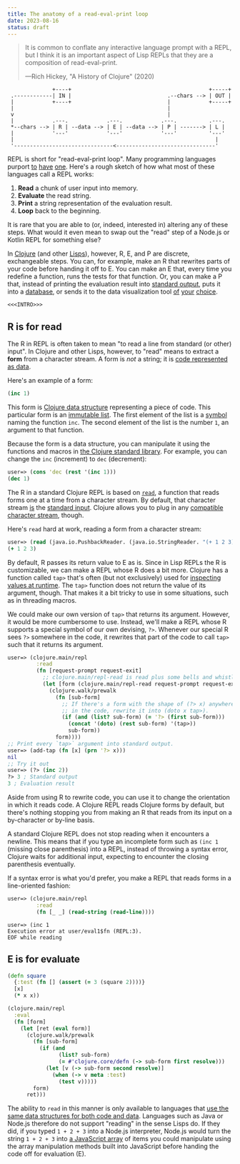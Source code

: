 ```yaml
---
title: The anatomy of a read-eval-print loop
date: 2023-08-16
status: draft
---
```


<!--
- Clojure, eval->print even more powerful because of non-opaque (limpid, lucid, plain) data
- Clojure has datafication, a process that turns an opaque object into plain data
-->

>It is common to conflate any interactive language prompt with a REPL, but I think it is an important aspect of Lisp REPLs that they are a composition of  read-eval-print.
>
>—Rich Hickey, "A History of Clojure" (2020)

```svgbob
              +----+                                           +-----+
 .------------| IN |                              .--chars --> | OUT |
 |            +----+                              |            +-----+
 |                                                |
 v                                                |
 |            .---.            .---.            .---.          .---.
 *--chars --> | R | --data --> | E | --data --> | P | -------> | L |
 |            '---'            '---'            '---'          '---'
 |                                                               |
 '-------------------------------<-------------------------------'
```

REPL is short for "read-eval-print loop". Many programming languages purport [to](https://docs.oracle.com/en/java/javase/20/jshell/introduction-jshell.html#GUID-630F27C8-1195-4989-9F6B-2C51D46F52C8) [have](https://nodejs.org/api/repl.html#repl) [one](https://www.jetbrains.com/help/idea/kotlin-repl.html#kotlin-repl). Here's a rough sketch of how what most of these languages call a REPL works:

1. **Read** a chunk of user input into memory.
2. **Evaluate** the read string.
3. **Print** a string representation of the evaluation result.
4. **Loop** back to the beginning.

It is rare that you are able to (or, indeed, interested in) altering any of these steps. What would it even mean to swap out the "read" step of a Node.js or Kotlin REPL for something else?

In [Clojure](https://clojure.org) (and other [Lisps](https://en.wikipedia.org/wiki/Lisp_(programming_language))), however, R, E, and P are discrete, exchangeable steps. You can, for example, make an R that rewrites parts of your code before handing it off to E. You can make an E that, every time you redefine a function, runs the tests for that function. Or, you can make a P that, instead of printing the evaluation result into [standard output](https://www.gnu.org/software/libc/manual/html_node/Standard-Streams.html#index-stdout), puts it into a [database](https://github.com/quoll/asami), or sends it to the data visualization tool [of](https://github.com/eerohele/tab) [your](https://github.com/djblue/portal) [choice](https://clojure.org/news/2023/04/28/introducing-morse).

`<<<INTRO>>>`

## R is for read

The R in REPL is often taken to mean "to read a line from standard (or other) input". In Clojure and other Lisps, however, to "read" means to extract a **form** from a character stream. A form is *not* a string; it is [code represented as data](https://www.expressionsofchange.org/dont-say-homoiconic).

Here's an example of a form:

```clojure
(inc 1)
```

This form is [Clojure data structure](https://clojure.org/reference/data_structures) representing a piece of code. This particular form is an [immutable list](https://clojure.org/reference/data_structures#Lists). The first element of the list is a [symbol](https://clojure.org/reference/reader#_symbols) naming the function `inc`. The second element of the list is the number `1`, an argument to that function.

Because the form is a data structure, you can manipulate it using the functions and macros in [the Clojure standard library](https://clojure.org/api/cheatsheet). For example, you can change the `inc` (increment) to `dec` (decrement):

```clojure
user=> (cons 'dec (rest '(inc 1)))
(dec 1)
```




The R in a standard Clojure REPL is based on [`read`](https://clojure.github.io/clojure/clojure.core-api.html#clojure.core/read), a function that reads forms one at a time from a character stream. By default, that character stream [is](https://clojure.github.io/clojure/clojure.core-api.html#clojure.core/*in*) the [standard input](https://www.gnu.org/software/libc/manual/html_node/Standard-Streams.html#index-stdin). Clojure allows you to plug in any [compatible character stream](https://docs.oracle.com/en/java/javase/17/docs/api/java.base/java/io/PushbackReader.html), though.

Here's `read` hard at work, reading a form from a character stream:

```clojure
user=> (read (java.io.PushbackReader. (java.io.StringReader. "(+ 1 2 3)")))
(+ 1 2 3)
```

By default, R passes its return value to E as is. Since in Lisp REPLs the R is customizable, we can make a REPL whose R does a bit more. Clojure has a function called `tap>` that's often (but not exclusively) used for [inspecting values at runtime](https://dev.to/hlship/debugging-clojure-at-the-repl-using-tap-2pm5). The `tap>` function does not return the value of its argument, though. That makes it a bit tricky to use in some situations, such as in threading macros.

We could make our own version of `tap>` that returns its argument. However, it would be more cumbersome to use. Instead, we'll make a REPL whose R supports a special symbol of our own devising, `?>`. Whenever our special R sees `?>` somewhere in the code, it rewrites that part of the code to call `tap>` such that it returns its argument.

```clojure
user=> (clojure.main/repl
         :read
         (fn [request-prompt request-exit]
           ;; clojure.main/repl-read is read plus some bells and whistles.
           (let [form (clojure.main/repl-read request-prompt request-exit)]
             (clojure.walk/prewalk
               (fn [sub-form]
                 ;; If there's a form with the shape of (?> x) anywhere
                 ;; in the code, rewrite it into (doto x tap>).
                 (if (and (list? sub-form) (= '?> (first sub-form)))
                   (concat '(doto) (rest sub-form) '(tap>))
                   sub-form))
               form))))
;; Print every `tap>` argument into standard output.
user=> (add-tap (fn [x] (prn '?> x)))
nil
;; Try it out
user=> (?> (inc 2))
?> 3 ; Standard output
3 ; Evaluation result
```

Aside from using R to rewrite code, you can use it to change the orientation in which it reads code. A Clojure REPL reads Clojure forms by default, but there's nothing stopping you from making an R that reads from its input on a by-character or by-line basis.

A standard Clojure REPL does not stop reading when it encounters a newline. This means that if you type an incomplete form such as `(inc 1` (missing close parenthesis) into a REPL, instead of throwing a syntax error, Clojure waits for additional input, expecting to encounter the closing parenthesis eventually.

If a syntax error is what you'd prefer, you make a REPL that reads forms in a line-oriented fashion:

```clojure
user=> (clojure.main/repl
         :read
         (fn [_ _] (read-string (read-line))))
```
```
user=> (inc 1
Execution error at user/eval1$fn (REPL:3).
EOF while reading
```

## E is for evaluate

<!-- EVAL -->
```clojure
(defn square
  {:test (fn [] (assert (= 3 (square 2))))}
  [x]
  (* x x))

(clojure.main/repl
  :eval
  (fn [form]
    (let [ret (eval form)]
      (clojure.walk/prewalk
        (fn [sub-form]
          (if (and
                (list? sub-form)
                (= #'clojure.core/defn (-> sub-form first resolve)))
            (let [v (-> sub-form second resolve)]
              (when (-> v meta :test)
                (test v)))))
        form)
      ret)))
```

The ability to `read` in this manner is only available to languages that [use the same data structures for both code and data](https://www.expressionsofchange.org/dont-say-homoiconic). Languages such as Java or Node.js therefore do not support "reading" in the sense Lisps do. If they did, if you typed `1 + 2 + 3` into a Node.js interpreter, Node.js would turn the string `1 + 2 + 3` into [a JavaScript array](https://developer.mozilla.org/en-US/docs/Web/JavaScript/Reference/Global_Objects/Array) of items you could manipulate using the array manipulation methods built into JavaScript before handing the code off for evaluation (E).

<!--
  Mention input/output stream rebinding!
-->

<!--
Going even further, the ability to swap in your own R, E and P means that you can reappropriate a Lisp REPL into something else altogether. You can turn a REPL into a unit-aware calculator, an interface for interacting with a large language model, or an interpreter for another programming language.

Another defining feature of Lisp REPLs is that you can run a new REPL from within an existing REPL. Here's an example:

```clojure
(clojure.main/repl
  :prompt (fn [] (println "What's your name? "))
  :read (fn [_ _] (read-line))
  :eval (fn [name] (printf "Hello, %s!\n" name)))
```

If you execute that code in an existing Clojure REPL, you will find yourself in a new REPL that will commence a sustained inquiry regarding your name.


That REPLs can nest like [Matryoshka dolls](https://en.wikipedia.org/wiki/Matryoshka_doll) requires that the input of the R in the top-level REPL (the outermost doll) be unadorned with any sort of framing carrying (usually) metadata related to the code. That is, the input to R must be:

```clojure
(inc 1)
````

Instead of this:

```clojure
{:op "eval" :code "(inc 1)" :ns "user" :file "user.clj" :line "3" :column "1"}
```

If you find that the input to R is enfolded in an envelope like this, you are not sitting at a REPL, but instead a remote procedure call (RPC) server [of some sort](https://nrepl.org/nrepl/1.0/index.html).

If you are, that is not a bad thing. RPC-style message framing has many benefits: being able to bundle input and metadata makes it straightforward to assign file, line and column number for use in error messages. Specifically to Clojure, having easy access to both code and the [namespace](https://clojure.org/reference/namespaces) in whose context to both read (R) and evaluate (E) said code is very helpful.

```clojure
=> {:op "eval" :code "(read)"}
<= {:status #{:need-input}}
=> {:op "stdin" :stdin "(inc 1)"}
<= {:ns "user" :value "(inc 1)"}
```
-->
<!--
If having a REPL as your initial communication protocol is a Matryoshka doll, having an RPC server instead is a Matryoshka doll filled with concrete.
-->



<!--
Reading needs ns context, too, because of e.g. auto-qualified keywords
  -->

<!--
You can make your own REPL that throws an exception if the form you try to evaluate calls a deprecated function, for example. Or, instead of printing the evaluation result into the [standard output](https://www.gnu.org/software/libc/manual/html_node/Standard-Streams.html#index-stdout) stream, you can make a REPL that stores all evaluation results in a database, or sends the result to the data visualization tool of your choice.

To run a new REPL, you need not abandon your existing REPL. Instead, you reappropriate

The ability to do this relies on the simplicity of the protocol the REPL uses for both input and output. Contrast this with RPC-style protocols like nREPL. nREPL is short for "Network REPL". "Not a REPL" would be a more fitting moniker.

<aside>Do not construe this as a criticism of nREPL. nREPL is a fine tool, and one for whose existence the Clojure community can be grateful for.</aside>

```clojure
;; Input
{:op "eval" :code "(inc 1)"}

;; Output
{:session "4cee2336-1977-4049-af82-5c5e8ecfeebe", :ns "user", :value "2"}
{:session "4cee2336-1977-4049-af82-5c5e8ecfeebe", :status #{:done}}
```

In fact, the ability to swap out the first three letters in "REPL" means that you can reappropriate a Lisp REPL into something else altogether. You can turn one into a unit-aware calculator, an interpreter for a completely different language, or an interface for interacting with a large language model.
-->

<!--
You can even turn a Clojure REPL into a Java, uh, "REPL", if you want. Behold:

```clojure
(let [jshell (jdk.jshell.JShell/create)
      eval-counter (atom 0)]
  (clojure.main/repl
    :init
    (fn [] (reset! eval-counter 0))

    :prompt
    (fn []
      (print "\njshell> ")
      (flush))

    :read
    (fn [_ request-exit]
      (let [input (read-line)]
        ;; Ctrl+D to exit
        (if (nil? input)
          request-exit
          input)))

    :eval
    (fn [string] (.eval jshell string))

    :print
    (fn [events]
      (run!
        (fn [event]
          (println (str "$" (swap! eval-counter inc)) "==>" (.value event)))
        events))))
```

You can then bask in Java's exactitude and pith from the comfort of your Clojure REPL:

```java
jshell> import java.util.stream.Collectors;
$1 ==> nil
jshell> import java.util.stream.Stream;
$2 ==> nil
jshell> var stream = Stream.of("a", "b", "c");
$3 ==> java.util.stream.ReferencePipeline$Head@64bfbc86
jshell> stream.filter(s -> s.contains("b")).collect(Collectors.toList());
$4 ==> [b]
```

In contrast, reading, evaluation, and printing are not discrete steps in JShell and its ilk. You cannot nest a Clojure REPL within JShell.
-->

<!--
With a REPL in hand, your imagination's the limit of what you can do.
-->

<!--
Inserting code into the REPL is 100% the same thing as reading the code from a file (unlike e.g. Java).
-->

<!--
1. **Read** a chunk of characters that constitute a *form* (data) into memory.
2. **Evaluate** the form to yield a *value* (data).
3. **Print** a string representation of the value (data).
4. **Loop** back to the beginning.
-->

<!-- The REPL is a foundational technology that's -->
<!--
In this article, I aim to demonstrate what sets Lisp REPLs apart from interactive shells most other languages have. My background is in Clojure. I'll therefore use Clojure in all code examples in this article. I have little to no experience with Common Lisp, Scheme, or other precursors of Clojure. I am aware that Common Lisp, for example, has a more sophisticated REPL than Clojure, but I'm unqualified to discuss the particulars of that subject.
-->
<!--
## Read

The *read* step of REPLs is often taken to mean "to read a line from standard (or other) input". In Clojure and other Lisps, however, "reading" has a specific meaning. The [`read`](https://www.cs.cmu.edu/Groups/AI/html/cltl/clm/node188.html#SECTION002611000000000000000) function takes a group of characters and turns them into something called a **form**. In Clojure, a [form](https://www.cs.cmu.edu/Groups/AI/html/cltl/clm/node56.html#SECTION00910000000000000000) is any value Clojure can evaluate to produce a new value. Here are examples of forms:

- `42`
- `filter`
- `{:a :b}`
- `(+ 1 2)`

Here's an example of reading a form from a string:

```clojure
user=> (read-string "(+ 1 2 3)")
(+ 1 2 3)
```

Here, `read-string` returns the form `(+ 1 2 3)`. It is an immutable list you can manipulate using the functions in the Clojure standard library. For example, given `(+ 1 2 3)`, you can change the plus to a minus:

```clojure
;; *1 is a reference to the previous evaluation result; here, (+ 1 2 3).
;;
;; cons is a function that, given a value and a list, prepends the value into
;; the list.
;;
;; rest is a function that returns its input, sans the first element (in this
;; case, (1 2 3).
user=> (cons '- (rest *1))
(- 1 2 3)
```

This is obviously not a useful example. Its point is to demonstrate the malleability that having a distinct reading step offers.

The ability to `read` in this manner is only available to languages that [use the same data structures for both code and data](https://www.expressionsofchange.org/dont-say-homoiconic). Languages such as Java or Node.js therefore do not support "reading" in the sense Lisps do. For example, if you type `1 + 2 + 3` into a Node.js interpreter, Node.js does not first turn the string `1 + 2 + 3` into [a JavaScript array](https://developer.mozilla.org/en-US/docs/Web/JavaScript/Reference/Global_Objects/Array) of items you would then be able to manipulate using the array manipulation methods built into JavaScript. The concept of "reading" in this sense does not exists

Reading being a distinct step means you can extend the default `read` implementation or replace it with your own. For example, you can make a reader function that it otherwise the same as the regular `read` function, except that it throws an exception if you try using a deprecated function or macro.
-->
<!--

Here's a Clojure function that, given a form, throws an exception if there's a reference to a deprecated [Var](https://clojure.org/reference/vars) anywhere in the form. (Understanding the function requires some fluency in Clojure. If you don't have that, just skip it: the implementation details are not important here.)

```clojure
(defn throw-on-deprecated
  "Given a form, throw an exception if the form refers to a deprecated var."
  [form]
  (when (seq? form)
    (clojure.walk/prewalk
      (fn [form]
        (when (symbol? form)
          (let [v (resolve form)]
            (when (-> v meta :deprecated)
              (throw (ex-info (format "Call to deprecated var: %s." (pr-str v))
                       {:var v})))))))))
```

To use the function above, you'd use `clojure.main/repl`, which allows you to swap out your own implementations of reading, evaluation, and printing:

```clojure
;; Run a new REPL that throws an exception when it reads a form that refers to
;; a deprecated var.
user=> (clojure.main/repl
         :read
         (fn [_ _]
           (doto (read *in*) throw-on-deprecated)))
user=> (inc 1)
2
user=> (replicate 1 2)
```

Yields:

```
Execution error (ExceptionInfo) at user/eval8195$fn$fn (user:NO_SOURCE_FILE).
Call to deprecated var: #'clojure.core/replicate.
```

-->
<!--
## Evaluate

The `eval` function accepts a form and returns data.
-->
<!-- binding example! e.g. print-length, etc. maybe warn-on-reflection? -->
<!-- The only limits that apply to customizing your REPL are the limits of your programming language. -->
<!--
Given:

```clojure
(clojure.main/repl
  :eval
  (fn [form]
    (binding [*warn-on-reflection* true]
      (let [ret (eval form)]
        ;; Some REPL implementations don't auto-flush after writing to the
        ;; error stream. We'll therefore flush manually after
        ;; evaluation to make sure the reflection warning becomes
        ;; visible.
        (flush *err*)
        ret))))
```

Then:

```clojure
(defn upper-case
  [s]
  (.toUpperCase s))
```

Yields:

```
Reflection warning, my.clj:3:3 - reference to field toUpperCase can't be resolved.
#'user/upper-case
```

## Print

```clojure
(clojure.main/repl
  :print (fn [value] (tab.api/tab> user/tab value)))

(clojure.reflect/reflect java.time.Clock)
```

## Tradeoffs

The


- Discuss intermingling of evaluation results and standard output
- Discuss difficulty of clients linking inputs to outputs (e.g. inline results)
-->

<!--
When you build on a REPL, you (or your editor) could easily swap between REPL and RPC communication modes. In contrast, it is not possible to go from RPC to REPL.

Demonstrate nesting REPLs and escaping back into the
-->

<!--
Nested REPL that:
- Stores the previous input and output or exception
- Submits them to ChatGPT for analysis.
-->

<!--
- ChatGPT example
- use clojure.main/repl
-->

<!-- ClojureScript eval yields strings, not data -->

<!--
nREPL and other RPC-style protocols complect (drink) reading and evaluation: since there is no separate read step, it is not possible to customize.

Can't use nREPL to start a ChatGPT REPL.
-->

<!--
The REPL is a substrate. It is the simplest possible protocol: character streams in, character streams out.
-->

<!--
Being a Lisp, Clojure has a plethora of REPLs. It has [nREPL](https://nrepl.org), which is probably the most widely used tool of any kind in the entire Clojure ecosystem. Clojure has a built-in [REPL](https://clojure.github.io/clojure/clojure.main-api.html#clojure.main/repl), which you can [serve over a network socket](https://clojure.org/reference/repl_and_main#_launching_a_socket_server). Clojure also has [prepl](https://clojuredocs.org/clojure.core.server/prepl), a (strangely underdocumented) REPL that almost no one uses, which yields "structured output (for programs)." There's also [Unrepl](https://github.com/Unrepl/unrepl), which upgrades Clojure's built-in REPL or (nREPL, somehow, apparently) to use an extensible protocol for communicating with the Clojure runtime.
-->

<!--
- REPL to RPC vs. RPC to REPL
- Nested REPLs (ClojureScript, nREPL)
-->

<!--
A computer program is a list of instructions that tell a computer what to do.
![REPL](images/repl.svg)

For the past couple of years, I’ve been on this fool’s errand to make [my favorite text editor](https://www.sublimetext.com) a viable alternative for programming Clojure.

Like with most projects, in the beginning, I had no idea what I was doing. (I’m not sure I still do, to be honest.) All I knew was that I wanted to evaluate Clojure code directly from my editor and see the result.
-->

<!--
Like, I wanted to be able to do things like this:

First, I want to write a function definition in my editor, like this:

![REPL](images/repl-1.png)

Then, I want to be able to write code that calls that function

![REPL](images/repl-2.png)

Finally, I want to be able to execute that function call by hitting a key binding in my editor and have the result show up in my editor.


![REPL](images/repl-3.png)

 I’ve since realized that back then, and for a long time after, I didn’t even know what a REPL actually was. Most Clojure programmers, I’m sure, are in the same boat.

Most programmers have probably never really even thought about it too much, really. I mean, a REPL is this thing where type code and the computer gives you back the result. Right? That’s the way I thought about it, at least.
-->

<!--
  # What's in a REPL?

Most programmers recognize the acronym "REPL". When they hear "REPL", they think of this thing where you type in code and the computer prints the answer. You know, [`irb`](https://github.com/ruby/irb) for Ruby, [GHCi](https://downloads.haskell.org/~ghc/9.0.1/docs/html/users_guide/ghci.html) for Haskell, [`node`](https://nodejs.org/api/repl.html#repl_repl) for Node.js, and so on.

- irb, GHCi, etc. don't really have R
  - typing code into these has different semantics than specifying code in files
  - Rubyists, Haskellers, etc. typically don't sit at their interactive prompts all day every day developing programs
  - cf. Lisp
- What is "Socket REPL"
  - socket server is actually a more generic thing
  - prepl is just a different accept function
- nREPL is not really a REPL
  - "E" is not really "E"
-->

<!--
  ```clojure
(let [a (atom [])]
  (clojure.main/repl
    :read
    (fn [request-prompt request-exit]
      (if
        (zero? (count @a)) (do (swap! a conj (read-line)) request-prompt)
        (take 2 (swap! a conj (read-line)))))

    :eval
    (fn [[from to]]
      (println (clojure.java.process/exec "units" from to)))))
```
  -->